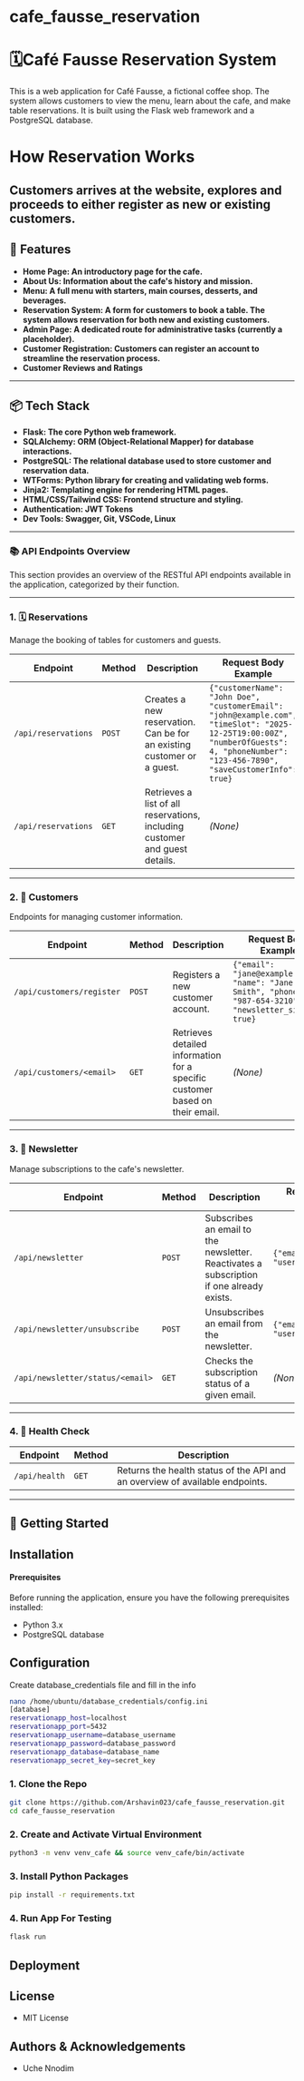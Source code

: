 # cafe_fausse_reservation
# 🗓️Café Fausse Reservation System

This is a web application for Café Fausse, a fictional coffee shop. The system allows customers to view the menu, learn about the cafe, and make table reservations. It is built using the Flask web framework and a PostgreSQL database.

# How Reservation Works
Customers arrives at the website, explores and proceeds to either register as new or existing customers.
---

## 🚀 Features

- **Home Page: An introductory page for the cafe.**
- **About Us: Information about the cafe's history and mission.**
- **Menu: A full menu with starters, main courses, desserts, and beverages.**
- **Reservation System: A form for customers to book a table. The system allows reservation for both new and existing customers.**
- **Admin Page: A dedicated route for administrative tasks (currently a placeholder).**
- **Customer Registration: Customers can register an account to streamline the reservation process.**
- **Customer Reviews and Ratings**

---

## 📦 Tech Stack

- **Flask: The core Python web framework.** 
- **SQLAlchemy: ORM (Object-Relational Mapper) for database interactions.**
- **PostgreSQL: The relational database used to store customer and reservation data.**
- **WTForms: Python library for creating and validating web forms.**
- **Jinja2: Templating engine for rendering HTML pages.**
- **HTML/CSS/Tailwind CSS: Frontend structure and styling.**
- **Authentication: JWT Tokens** 
- **Dev Tools: Swagger, Git, VSCode, Linux** 

---

### 📚 API Endpoints Overview

This section provides an overview of the RESTful API endpoints available in the application, categorized by their function.

---

### 1. 🗓️ Reservations

Manage the booking of tables for customers and guests.

| Endpoint | Method | Description | Request Body Example |
|---|---|---|---|
| `/api/reservations` | `POST` | Creates a new reservation. Can be for an existing customer or a guest. | `{"customerName": "John Doe", "customerEmail": "john@example.com", "timeSlot": "2025-12-25T19:00:00Z", "numberOfGuests": 4, "phoneNumber": "123-456-7890", "saveCustomerInfo": true}` |
| `/api/reservations` | `GET` | Retrieves a list of all reservations, including customer and guest details. | *(None)* |

---

### 2. 👤 Customers

Endpoints for managing customer information.

| Endpoint | Method | Description | Request Body Example |
|---|---|---|---|
| `/api/customers/register` | `POST` | Registers a new customer account. | `{"email": "jane@example.com", "name": "Jane Smith", "phone": "987-654-3210", "newsletter_signup": true}` |
| `/api/customers/<email>` | `GET` | Retrieves detailed information for a specific customer based on their email. | *(None)* |

---

### 3. 💌 Newsletter

Manage subscriptions to the cafe's newsletter.

| Endpoint | Method | Description | Request Body Example |
|---|---|---|---|
| `/api/newsletter` | `POST` | Subscribes an email to the newsletter. Reactivates a subscription if one already exists. | `{"email": "user@example.com"}` |
| `/api/newsletter/unsubscribe` | `POST` | Unsubscribes an email from the newsletter. | `{"email": "user@example.com"}` |
| `/api/newsletter/status/<email>` | `GET` | Checks the subscription status of a given email. | *(None)* |

---

### 4. 🏥 Health Check

| Endpoint | Method | Description |
|---|---|---|
| `/api/health` | `GET` | Returns the health status of the API and an overview of available endpoints. |

---

## 📖 Getting Started
## Installation <a name="installation"></a>
#### Prerequisites <a name="prerequisites"></a>
Before running the application, ensure you have the following prerequisites installed:
- Python 3.x
- PostgreSQL database

## Configuration <a name="configuration"></a>
Create database_credentials file and fill in the info
```bash
nano /home/ubuntu/database_credentials/config.ini
[database]
reservationapp_host=localhost
reservationapp_port=5432
reservationapp_username=database_username
reservationapp_password=database_password
reservationapp_database=database_name
reservationapp_secret_key=secret_key
```

### 1. Clone the Repo <a name="Clone the Repo"></a>
```bash
git clone https://github.com/Arshavin023/cafe_fausse_reservation.git
cd cafe_fausse_reservation
```

### 2. Create and Activate Virtual Environment <a name="create and activate virtual environment"></a>
```bash
python3 -m venv venv_cafe && source venv_cafe/bin/activate
```

### 3. Install Python Packages <a name="Install the required Python packages"></a>
```bash
pip install -r requirements.txt
```

### 4. Run App For Testing <a name="Run App to Test Endpoints"></a>
```bash
flask run
```

## Deployment <a name="deployment"></a>

## License <a name="license"></a>
- MIT License

## Authors & Acknowledgements <a name="authors_and_acknowledgments"></a>
- Uche Nnodim
